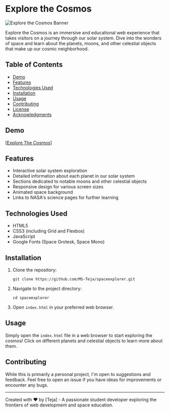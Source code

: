 # Explore the Cosmos

![Explore the Cosmos Banner](.images/banner.png)

Explore the Cosmos is an immersive and educational web experience that takes visitors on a journey through our solar system. Dive into the wonders of space and learn about the planets, moons, and other celestial objects that make up our cosmic neighborhood.

## Table of Contents

- [Demo](#demo)
- [Features](#features)
- [Technologies Used](#technologies-used)
- [Installation](#installation)
- [Usage](#usage)
- [Contributing](#contributing)
- [License](#license)
- [Acknowledgments](#acknowledgments)

## Demo

[[Explore The Cosmos](https://explorecosmos.web.app)]

## Features

- Interactive solar system exploration
- Detailed information about each planet in our solar system
- Sections dedicated to notable moons and other celestial objects
- Responsive design for various screen sizes
- Animated space background
- Links to NASA's science pages for further learning

## Technologies Used

- HTML5
- CSS3 (including Grid and Flexbox)
- JavaScript
- Google Fonts (Space Grotesk, Space Mono)

## Installation

1. Clone the repository:
   ```
   git clone https://github.com/MS-Teja/spaceexplorer.git
   ```
2. Navigate to the project directory:
   ```
   cd spaceexplorer
   ```
3. Open `index.html` in your preferred web browser.

## Usage

Simply open the `index.html` file in a web browser to start exploring the cosmos! Click on different planets and celestial objects to learn more about them.

## Contributing

While this is primarily a personal project, I'm open to suggestions and feedback. Feel free to open an issue if you have ideas for improvements or encounter any bugs.

---

Created with ❤️ by [Teja] - A passionate student developer exploring the frontiers of web development and space education.
